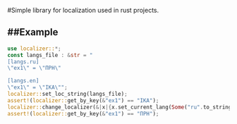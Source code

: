 #Simple library for localization used in rust projects.

##Example
---
```rust
use localizer::*;
const langs_file : &str = "
[langs.ru]
\"ex1\" = \"ПРН\"

[langs.en]
\"ex1\" = \"IKA\"";
localizer::set_loc_string(langs_file);
assert!(localizer::get_by_key(&"ex1") == "IKA");
localizer::change_localizer(&|x|{x.set_current_lang(Some("ru".to_string()));});
assert!(localizer::get_by_key(&"ex1") == "ПРН");
```
